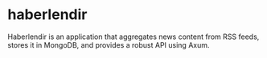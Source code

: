 # haberlendir
Haberlendir is an application that aggregates news content from RSS feeds, stores it in MongoDB, and provides a robust API using Axum.
